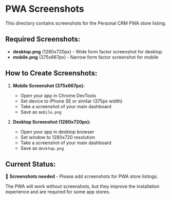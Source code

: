 # PWA Screenshots

This directory contains screenshots for the Personal CRM PWA store listing.

## Required Screenshots:
- **desktop.png** (1280x720px) - Wide form factor screenshot for desktop
- **mobile.png** (375x667px) - Narrow form factor screenshot for mobile

## How to Create Screenshots:

1. **Mobile Screenshot (375x667px):**
   - Open your app in Chrome DevTools
   - Set device to iPhone SE or similar (375px width)
   - Take a screenshot of your main dashboard
   - Save as `mobile.png`

2. **Desktop Screenshot (1280x720px):**
   - Open your app in desktop browser
   - Set window to 1280x720 resolution
   - Take a screenshot of your main dashboard
   - Save as `desktop.png`

## Current Status:
🔄 **Screenshots needed** - Please add screenshots for PWA store listings.

The PWA will work without screenshots, but they improve the installation experience and are required for some app stores.
